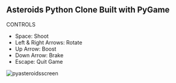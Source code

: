 ## Asteroids Python Clone Built with PyGame
CONTROLS
- Space: Shoot
- Left & Right Arrows: Rotate
- Up Arrow: Boost
- Down Arrow: Brake
- Escape: Quit Game

![pyasteroidsscreen](https://github.com/eyecode4you/PyAsteroids/assets/77638909/18f984ce-0532-4c35-8b01-02153326a221)
